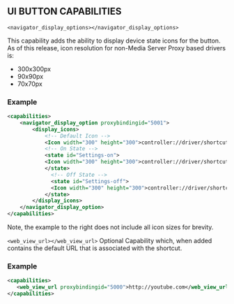 ## UI BUTTON CAPABILITIES

`<navigator_display_options></navigator_display_options>` 

This capability adds the ability to display device state icons for the button. As of this release, icon resolution for non-Media Server Proxy based drivers is:

- 300x300px
- 90x90px 
- 70x70px

### Example

```xml
<capabilities>
    <navigator_display_option proxybindingid="5001">
        <display_icons>
            <!-- Default Icon -->
            <Icon width="300" height="300">controller://driver/shortcutTest/icons/msp_ico_settings/msp_ico_settings_300.png</Icon>
            <!-- On State -->
            <state id="Settings-on">
            <Icon width="300" height="300">controller://driver/shortcutTest/icons/msp_ico_settings_a/msp_ico_settings_a_300.png</Icon>
            </state>
              <!-- Off State -->
              <state id="Settings-off">
              <Icon width="300" height="300">controller://driver/shortcutTest/icons/msp_ico_settings/msp_ico_settings_a_300.png</Icon>
            </state>     
        </display_icons>
    </navigator_display_option>
</capabilities>
```

Note, the example to the right does not include all icon sizes for brevity.




`<web_view_url></web_view_url>`
Optional Capability which, when added contains the default URL that is associated with the shortcut.

### Example

```xml
<capabilities>
   <web_view_url proxybindingid="5000">http://youtube.com</web_view_url>
</capabilities>
```
